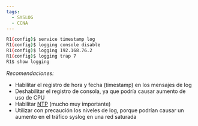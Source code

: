 ```yaml
---
tags:
  - SYSLOG
  - CCNA
---
```


``` bash
R1(config)$ service timestamp log
R1(config)$ logging console disable
R1(config)$ logging 192.168.76.2
R1(config)$ logging trap 7
R1$ show logging 
```

_Recomendaciones:_
- Habilitar el registro de hora y fecha (timestamp) en los mensajes de log
- Deshabilitar el registro de consola, ya que podría causar aumento de uso de CPU
- Habilitar [NTP](NTP.md) (mucho muy importante)
- Utilizar con precaución los niveles de log, porque podrían causar un aumento en el tráfico syslog en una red saturada